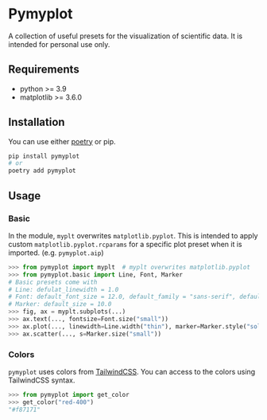 # Pymyplot

A collection of useful presets for the visualization of scientific data. It is intended for personal use only.

## Requirements

- python >= 3.9
- matplotlib >= 3.6.0

## Installation

You can use either [poetry](https://python-poetry.org) or pip.

```bash
pip install pymyplot
# or
poetry add pymyplot
```

## Usage

### Basic

In the module, `myplt` overwrites `matplotlib.pyplot`. This is intended to apply custom `matplotlib.pyplot.rcparams` for a specific plot preset when it is imported. (e.g. `pymyplot.aip`)

```python
>>> from pymyplot import myplt  # myplt overwrites matplotlib.pyplot
>>> from pymyplot.basic import Line, Font, Marker
# Basic presets come with
# Line: defulat_linewidth = 1.0
# Font: default_font_size = 12.0, default_family = "sans-serif", default_font = "Helvetica"
# Marker: default_size = 10.0
>>> fig, ax = myplt.subplots(...)
>>> ax.text(..., fontsize=Font.size("small"))
>>> ax.plot(..., linewidth=Line.width("thin"), marker=Marker.style("solid"))
>>> ax.scatter(..., s=Marker.size("small"))
```

### Colors

`pymyplot` uses colors from [TailwindCSS](https://tailwindcss.com). You can access to the colors using TailwindCSS syntax.

```python
>>> from pymyplot import get_color
>>> get_color("red-400")
"#f87171"
```
